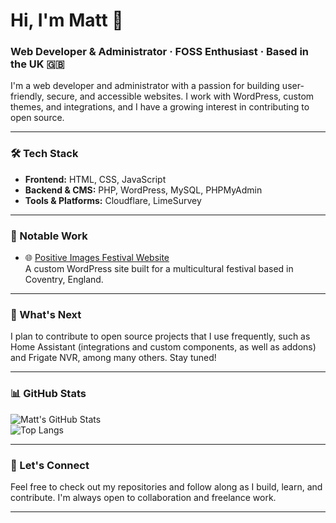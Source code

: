 # Hi, I'm Matt 👋  
### Web Developer & Administrator · FOSS Enthusiast · Based in the UK 🇬🇧

I'm a web developer and administrator with a passion for building user-friendly, secure, and accessible websites. I work with WordPress, custom themes, and integrations, and I have a growing interest in contributing to open source.

---

### 🛠 Tech Stack
- **Frontend:** HTML, CSS, JavaScript  
- **Backend & CMS:** PHP, WordPress, MySQL, PHPMyAdmin  
- **Tools & Platforms:** Cloudflare, LimeSurvey  

---

### 🚀 Notable Work
- 🌐 [Positive Images Festival Website](https://positiveimagesfestival.org.uk)  
  A custom WordPress site built for a multicultural festival based in Coventry, England.

---

### 🌱 What's Next
I plan to contribute to open source projects that I use frequently, such as Home Assistant (integrations and custom components, as well as addons) and Frigate NVR, among many others. Stay tuned!

---

### 📊 GitHub Stats
![Matt's GitHub Stats](https://github-readme-stats.vercel.app/api?username=mattprel&show_icons=true&theme=default)  
![Top Langs](https://github-readme-stats.vercel.app/api/top-langs/?username=mattprel&layout=compact)

---

### 🤝 Let's Connect
Feel free to check out my repositories and follow along as I build, learn, and contribute. I'm always open to collaboration and freelance work.

---

